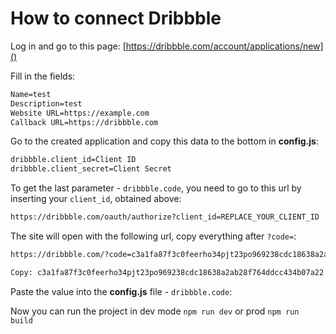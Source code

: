 # How to connect Dribbble

Log in and go to this page:
[https://dribbble.com/account/applications/new]()

Fill in the fields:
```markdown
Name=test
Description=test
Website URL=https://example.com
Callback URL=https://dribbble.com
```

Go to the created application and copy this data to the bottom in **config.js**:
```markdown
dribbble.client_id=Client ID
dribbble.client_secret=Client Secret
```

To get the last parameter - `dribbble.code`, you need to go to this
url by inserting your `client_id`, obtained above:
```markdown
https://dribbble.com/oauth/authorize?client_id=REPLACE_YOUR_CLIENT_ID
```

The site will open with the following url, copy everything after `?code=`:
```markdown
https://dribbble.com/?code=c3a1fa87f3c0feerho34pjt23po969238cdc18638a2ab28f764ddcc434b07a22

Copy: c3a1fa87f3c0feerho34pjt23po969238cdc18638a2ab28f764ddcc434b07a22
```

Paste the value into the **config.js** file - `dribbble.code`:

Now you can run the project in dev mode `npm run dev` or prod `npm run build`
